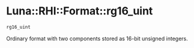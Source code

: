 # Luna::RHI::Format::rg16_uint

```c++
rg16_uint
```

Ordinary format with two components stored as 16-bit unsigned integers. 


